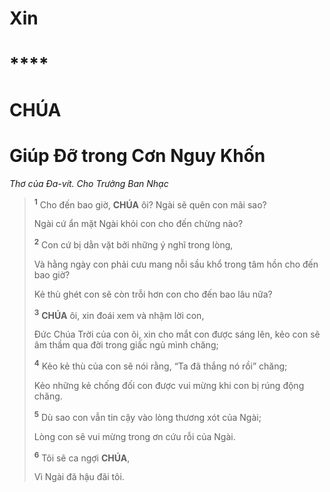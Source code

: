 # Xin

# ****

# CHÚA

# Giúp Đỡ trong Cơn Nguy Khốn
*Thơ của Đa-vít. Cho Trưởng Ban Nhạc*

> <sup><b>1</b></sup> Cho đến bao giờ, **CHÚA** ôi? Ngài sẽ quên con mãi sao?
>
> Ngài cứ ẩn mặt Ngài khỏi con cho đến chừng nào?
>
> <sup><b>2</b></sup> Con cứ bị dằn vặt bởi những ý nghĩ trong lòng,
>
> Và hằng ngày con phải cưu mang nỗi sầu khổ trong tâm hồn cho đến bao giờ?
>
> Kẻ thù ghét con sẽ còn trỗi hơn con cho đến bao lâu nữa?
>
> <sup><b>3</b></sup> **CHÚA** ôi, xin đoái xem và nhậm lời con,
>
> Đức Chúa Trời của con ôi, xin cho mắt con được sáng lên, kẻo con sẽ âm thầm qua đời trong giấc ngủ mình chăng;
>
> <sup><b>4</b></sup> Kẻo kẻ thù của con sẽ nói rằng, “Ta đã thắng nó rồi” chăng;
>
> Kẻo những kẻ chống đối con được vui mừng khi con bị rúng động chăng.
>
> <sup><b>5</b></sup> Dù sao con vẫn tin cậy vào lòng thương xót của Ngài;
>
> Lòng con sẽ vui mừng trong ơn cứu rỗi của Ngài.
>
> <sup><b>6</b></sup> Tôi sẽ ca ngợi **CHÚA**,
>
> Vì Ngài đã hậu đãi tôi.